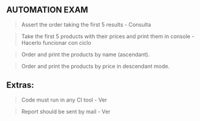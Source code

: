 ## AUTOMATION EXAM

>Assert the order taking the first 5 results - Consulta

>Take the first 5 products with their prices and print them in console - Hacerlo funcionar con ciclo

>Order and print the products by name (ascendant).

>Order and print the products by price in descendant mode.

## Extras:

>Code must run in any CI tool - Ver

>Report should be sent by mail - Ver

